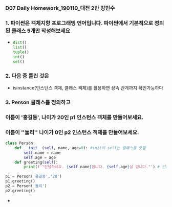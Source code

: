 ### D07 Daily Homework_190110_대전 2반 강민수

### 1. 파이썬은 객체지향 프로그래밍 언어입니다. 파이썬에서 기본적으로 정의된 클래스 5개만 작성해보세요

* ```python
  dict()
  list()
  tuple()
  int()
  set()
  ```

### 2. 다음 중 틀린 것은

* isinstance(인스턴스 객체, 클래스 객체)를 활용하면 상속 관계까지 확인가능하다

### 3. Person 클래스를 정의하고

### 	이름이 '홍길동', 나이가 20인 p1 인스턴스 객체를 만들어보세요.

### 	이름이 ''둘리'' 나이가 0인  p2 인스턴스 객체를 만들어보세요.

```python
class Person:
    def __init__(self, name, age=0): #init의 self는 클래스를 뜻함
        self.name = name
        self.age = age
    def greeting(self):
        print(f'"안녕하세요. {self.name}입니다. {self.age}살 입니다."') # 인스턴스의 self는 인스턴스 p1을 뜻함
        
p1 = Person('홍길동','20')
p1.greeting()
p2 = Person('둘리')
p2.greeting()
```

* 
